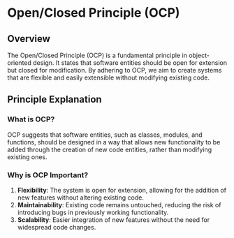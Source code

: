 # Open/Closed Principle (OCP)

## Overview

The Open/Closed Principle (OCP) is a fundamental principle in object-oriented design. It states that software entities should be open for extension but closed for modification. By adhering to OCP, we aim to create systems that are flexible and easily extensible without modifying existing code.

## Principle Explanation

### What is OCP?

OCP suggests that software entities, such as classes, modules, and functions, should be designed in a way that allows new functionality to be added through the creation of new code entities, rather than modifying existing ones.

### Why is OCP Important?

1. **Flexibility**: The system is open for extension, allowing for the addition of new features without altering existing code.
2. **Maintainability**: Existing code remains untouched, reducing the risk of introducing bugs in previously working functionality.
3. **Scalability**: Easier integration of new features without the need for widespread code changes.


